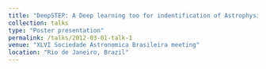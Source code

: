 ```yaml
---
title: "DeepSTEP: A Deep learning too for indentification of Astrophysical Transients in S-PLUS Transient extension Program (STEP)"
collection: talks
type: "Poster presentation"
permalink: /talks/2012-03-01-talk-1
venue: "XLVI Sociedade Astronomica Brasileira meeting"
location: "Rio de Janeiro, Brazil"
---
```



